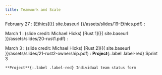 ```yaml
---
title: Teamwork and Scale
---
```


February 27
: [Ethics]({{ site.baseurl }}/assets/slides/19-Ethics.pdf)
  : 

March 1
: (slide credit: Michael Hicks) [Rust 1]({{ site.baseurl }}/assets/slides/20-rust1.pdf)
  : 

March 3
: (slide credit: Michael Hicks) [Rust 2]({{ site.baseurl }}/assets/slides/21-rust2-ownership.pdf)
  : **Project**{:.label .label-red} Sprint 3

    **Project**{:.label .label-red} Individual team status form
